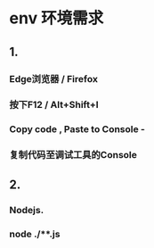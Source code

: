 # env 环境需求

## 1.
###  Edge浏览器 / Firefox 
###  按下F12 / Alt+Shift+I


###  Copy code , Paste to Console -
###  复制代码至调试工具的Console


## 2.
###  Nodejs.


###  node ./**.js